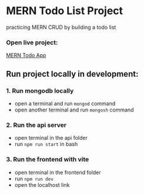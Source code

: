 # MERN Todo List Project
practicing MERN CRUD by building a todo list

### Open live project:
[MERN Todo App](https://merntodolistapp.onrender.com/)

## Run project locally in development:

### 1. Run mongodb locally
- open a terminal and run ```mongod``` command
- open another terminal and run ```mongosh``` command

### 2. Run the api server
- open terminal in the api folder
- run ```npm run start``` in bash

### 3. Run the frontend with vite
- open terminal in the frontend folder
- run ```npm run dev```
- open the localhost link


